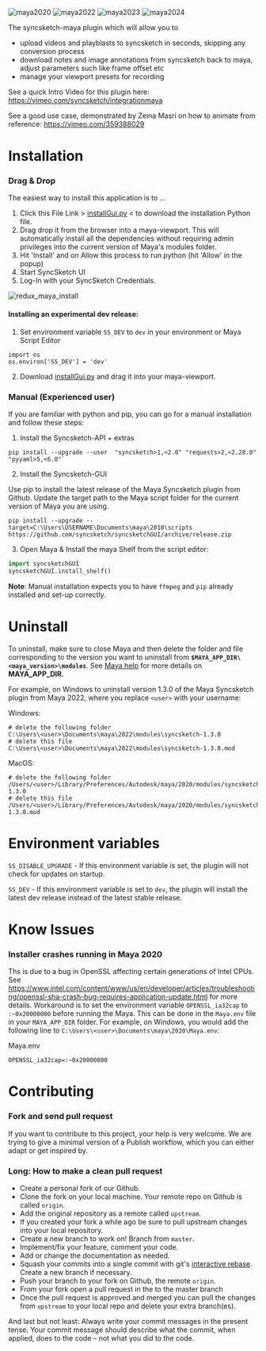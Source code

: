 ![maya2020](https://img.shields.io/badge/Maya2020-tested-brightgreen.svg)
![maya2022](https://img.shields.io/badge/Maya2022-tested-brightgreen.svg)
![maya2023](https://img.shields.io/badge/Maya2023-tested-brightgreen.svg)
![maya2024](https://img.shields.io/badge/Maya2024-tested-brightgreen.svg)

The syncsketch-maya plugin which will allow you to 
- upload videos and playblasts to syncsketch in seconds, skipping any conversion process
- download notes and image annotations from syncsketch back to maya, adjust parameters such like frame offset etc
- manage your viewport presets for recording

See a quick Intro Video for this plugin here: https://vimeo.com/syncsketch/integrationmaya

See a good use case, demonstrated by Zeina Masri on how to animate from reference: https://vimeo.com/359388029

# Installation

### Drag & Drop

The easiest way to install this application is to ...
1. Click this File Link > [installGui.py](https://github.com/syncsketch/syncsketch-maya/releases/latest/download/installGui.py) < to download the installation Python file.
2. Drag drop it from the browser into a maya-viewport. 
This will automatically install all the dependencies without requiring admin privileges into the current version of Maya's modules folder.
3. Hit 'Install' and on Allow this process to run python (hit 'Allow' in the popup)
4. Start SyncSketch UI
5. Log-In with your SyncSketch Credentials.

![redux_maya_install](https://user-images.githubusercontent.com/10859650/72236028-0bec0e80-358a-11ea-92da-9fdc698e50e7.gif)

#### Installing an experimental dev release:


1) Set environment variable `SS_DEV` to `dev` in your environment or Maya Script Editor

```
import os
os.environ['SS_DEV'] = 'dev'
```

2) Download [installGui.py](https://github.com/syncsketch/syncsketch-maya/releases/download/dev/installGui.py) and drag it into your maya-viewport.

### Manual (Experienced user)


If you are familiar with python and pip, you can go for a manual installation and follow these steps:

1. Install the Syncsketch-API + extras
``` 
pip install --upgrade --user  "syncsketch>1,<2.0" "requests>2,<2.28.0" "pyyaml>5,<6.0"`
```

2. Install the Syncsketch-GUI

Use pip to install the latest release of the Maya Syncsketch plugin from Github. Update the target path to the Maya script folder for the current version of Maya you are using.
```
pip install --upgrade --target=C:\Users\USERNAME\Documents\maya\2018\scripts https://github.com/syncsketch/syncsketchGUI/archive/release.zip
```

3. Open Maya & Install the maya Shelf from the script editor:
```python
import syncsketchGUI
syncsketchGUI.install_shelf()
```


__Note__: Manual installation expects you to have `ffmpeg` and `pip` already installed and set-up correctly.

# Uninstall
To uninstall, make sure to close Maya and then delete the folder and file corresponding to the version you want to 
uninstall from **`$MAYA_APP_DIR\<maya_version>\modules`**. 
See [Maya help](https://help.autodesk.com/view/MAYAUL/2024/ENU/?guid=GUID-228CCA33-4AFE-4380-8C3D-18D23F7EAC72) 
for more details on **MAYA_APP_DIR.**

For example, on Windows to uninstall version 1.3.0 of the Maya Syncsketch plugin from Maya 2022, 
where you replace `<user>` with your username:

Windows:
```shell
# delete the following folder
C:\Users\<user>\Documents\maya\2022\modules\syncsketch-1.3.0
# delete this file
C:\Users\<user>\Documents\maya\2022\modules\syncsketch-1.3.0.mod
```

MacOS:
```shell
# delete the following folder
/Users/<user>/Library/Preferences/Autodesk/maya/2020/modules/syncsketch-1.3.0
# delete this file
/Users/<user>/Library/Preferences/Autodesk/maya/2020/modules/syncsketch-1.3.0.mod
```

# Environment variables
`SS_DISABLE_UPGRADE` - If this environment variable is set, the plugin will not check for updates on startup.

`SS_DEV` - If this environment variable is set to `dev`, the plugin will install the latest dev release instead of the latest stable release.

# Know Issues
 ### Installer crashes running in Maya 2020 

Ths is due to a bug in OpenSSL affecting certain generations of Intel CPUs. See https://www.intel.com/content/www/us/en/developer/articles/troubleshooting/openssl-sha-crash-bug-requires-application-update.html for more details.
Workaround is to set the environment variable `OPENSSL_ia32cap` to `:~0x20000000` before running the Maya. This can be done in the `Maya.env` file in your `MAYA_APP_DIR` folder. For example, on Windows, you would add the following line to `C:\Users\<user>\Documents\maya\2020\Maya.env`:

Maya.env
```
OPENSSL_ia32cap=:~0x20000000
```


# Contributing

### Fork and send pull request
If you want to contribute to this project, your help is very welcome. We are trying to give a minimal version of a Publish workflow, which you can either adapt or get inspired by. 


### Long: How to make a clean pull request

- Create a personal fork of our Github.
- Clone the fork on your local machine. Your remote repo on Github is called `origin`.
- Add the original repository as a remote called `upstream`.
- If you created your fork a while ago be sure to pull upstream changes into your local repository.
- Create a new branch to work on! Branch from `master`.
- Implement/fix your feature, comment your code.
- Add or change the documentation as needed.
- Squash your commits into a single commit with git's [interactive rebase](https://help.github.com/articles/interactive-rebase). Create a new branch if necessary.
- Push your branch to your fork on Github, the remote `origin`.
- From your fork open a pull request in the to the master branch
- Once the pull request is approved and merged you can pull the changes from `upstream` to your local repo and delete
your extra branch(es).

And last but not least: Always write your commit messages in the present tense. Your commit message should describe what the commit, when applied, does to the code – not what you did to the code.
